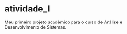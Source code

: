 # atividade_I
Meu primeiro projeto acadêmico para o curso de Análise e Desenvolvimento de Sistemas.
